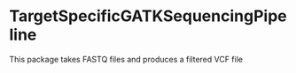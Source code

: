 # TargetSpecificGATKSequencingPipeline
This package takes FASTQ files and produces a filtered VCF file
